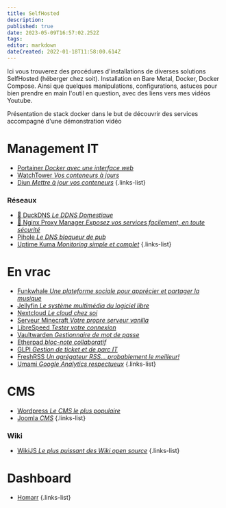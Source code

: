 ```yaml
---
title: SelfHosted
description: 
published: true
date: 2023-05-09T16:57:02.252Z
tags: 
editor: markdown
dateCreated: 2022-01-18T11:58:00.614Z
---
```


Ici vous trouverez des procédures d'installations de diverses solutions SelfHosted (héberger chez soit). Installation en Bare Metal, Docker, Docker Compose. Ainsi que quelques manipulations, configurations, astuces pour bien prendre en main l'outil en question, avec des liens vers mes vidéos Youtube.

Présentation de stack docker dans le but de découvrir des services accompagné d'une démonstration vidéo

# Management IT
- [Portainer *Docker avec une interface web*](/SelfHosted/Portainer)
- [WatchTower *Vos conteneurs à jours*](/SelfHosted/WatchTower)
- [Diun *Mettre à jour vos conteneurs*](/SelfHosted/diun)
{.links-list}
### Réseaux
- [:link: DuckDNS *Le DDNS Domestique*](https://zatoufly.fr/deployer-duckdns-avec-docker)
- [:link: Nginx Proxy Manager *Exposez vos services facilement, en toute sécurité*](https://zatoufly.fr/installer-nginx-proxy-manager-auto-heberger-vos-services/)
- [Pihole *Le DNS bloqueur de pub*](/SelfHosted/Pihole)
- [Uptime Kuma *Monitoring simple et complet*](/SelfHosted/Uptime-Kuma)
{.links-list}

# En vrac
- [Funkwhale *Une plateforme sociale pour apprécier et partager la musique*](/SelfHosted/Funkwhale)
- [Jellyfin *Le système multimédia du logiciel libre*](/SelfHosted/Jellyfin)
- [Nextcloud *Le cloud chez soi*](/SelfHosted/Nextcloud)
- [Serveur Minecraft *Votre propre serveur vanilla*](/SelfHosted/Serveur-Minecraft)
- [LibreSpeed *Tester votre connexion*](/SelfHosted/LibreSpeed)
- [Vaultwarden *Gestionnaire de mot de passe*](/SelfHosted/vaultwarden)
- [Etherpad *bloc-note collaboratif*](/SelfHosted/etherpad)
- [GLPI *Gestion de ticket et de parc IT*](/SelfHosted/GLPI)
- [FreshRSS *Un agrégateur RSS... probablement le meilleur!*](/SelfHosted/FreshRSS)
- [Umami *Google Analytics respectueux*](/SelfHosted/umami)
{.links-list}

# CMS
- [Wordpress *Le CMS le plus populaire*](/SelfHosted/Wordpress)
- [Joomla *CMS*](/SelfHosted/Joomla)
{.links-list}
### Wiki
- [WikiJS *Le plus puissant des Wiki open source*](/SelfHosted/WikiJS)
{.links-list}

# Dashboard
- [Homarr](/SelfHosted/Homarr)
{.links-list}